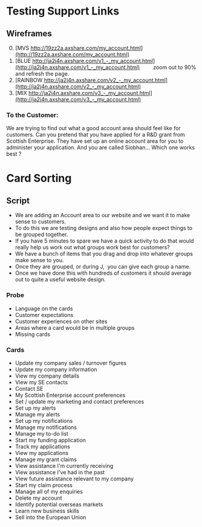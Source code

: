 # Testing Support Links


## Wireframes

0. [MVS http://19zz2a.axshare.com/my_account.html](http://19zz2a.axshare.com/my_account.html)
1. [BLUE http://ja2j4n.axshare.com/v1_-_my_account.html](http://ja2j4n.axshare.com/v1_-_my_account.html)         zoom out to 90% and refresh the page.
2. [RAINBOW http://ja2j4n.axshare.com/v2_-_my_account.html](http://ja2j4n.axshare.com/v2_-_my_account.html)
3. [MIX http://ja2j4n.axshare.com/v3_-_my_account.html](http://ja2j4n.axshare.com/v3_-_my_account.html)

### To the Customer:  
We are trying to find out what a good account area should feel like for customers.
Can you pretend that you have applied for a R&D grant from Scottish Enterprise. 
They have set up an online account area for you to administer your application.
And you are called Siobhan…
Which one works best ?

# Card Sorting
## Script

* We are adding an Account area to our website and we want it to make sense to customers. 
* To do this we are testing designs and also how people expect things to be grouped together.
* If you have 5 minutes to spare we have a quick activity to do that would really help us work out what groups work best for customers?
* We have a bunch of items that you drag and drop into whatever groups make sense to you.
* Once they are grouped, or during J,  you can give each group a name. 
* Once we have done this with hundreds of customers it should average out to quite a useful website design. 

### Probe
* Language on the cards
* Customer expectations
* Customer experiences on other sites
* Areas where a card would be in multiple groups
* Missing cards

### Cards
* Update my company sales / turnover figures
* Update my company information
* View my company details
* View my SE contacts
* Contact SE
* My Scottish Enterprise account preferences
* Set / update my marketing and contact preferences
* Set up my alerts
* Manage my alerts
* Set up my notifications
* Manage my notifications
* Manage my to-do list
* Start my funding application
* Track my applications
* View my applications
* Manage my grant claims
* View assistance I'm currently receiving
* View assistance I've had in the past
* View future assistance relevant to my company
* Start my claim process
* Manage all of my enquiries
* Delete my account
* Identify potential overseas markets
* Learn new business skills
* Sell into the European Union
